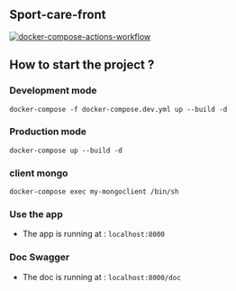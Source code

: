 ## Sport-care-front

[![docker-compose-actions-workflow](https://github.com/EpitechMscPro2020/SPORT-CARE-FRONT/actions/workflows/push.yml/badge.svg)](https://github.com/EpitechMscPro2020/SPORT-CARE-BACK/actions/workflows/push.yml)

## How to start the project ?

### Development mode

`docker-compose -f docker-compose.dev.yml up --build -d`

### Production mode

`docker-compose up --build -d`

### client mongo

`docker-compose exec my-mongoclient /bin/sh`

### Use the app

- The app is running at : `localhost:8000`

### Doc Swagger

- The doc is running at : `localhost:8000/doc`
